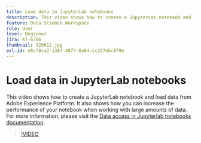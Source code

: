 ```yaml
---
title: Load data in JupyterLab notebooks
description: This video shows how to create a JupyterLab notebook and load data from Adobe Experience Platform. It also shows how you can increase the performance of your notebook when working with large amounts of data.
feature: Data Science Workspace
role: User
level: Beginner
jira: KT-6786
thumbnail: 329612.jpg
exl-id: e6cf8ca2-1387-4877-8a04-cc257ebc879e
---
```

# Load data in JupyterLab notebooks

This video shows how to create a JupyterLab notebook and load data from Adobe Experience Platform. It also shows how you can increase the performance of your notebook when working with large amounts of data. For more information, please visit the [Data access in Jupyterlab notebooks documentation](https://experienceleague.adobe.com/docs/experience-platform/data-science-workspace/jupyterlab/access-notebook-data.html).

>[!VIDEO](https://video.tv.adobe.com/v/329612?learn=on)
